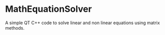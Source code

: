 # MathEquationSolver
A simple QT C++ code to solve linear and non linear equations using matrix methods.
